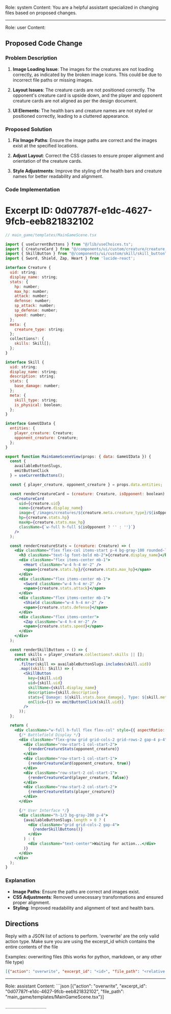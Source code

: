 Role: system
Content: You are a helpful assistant specialized in changing files based on proposed changes.
__________________
Role: user
Content: 
## Proposed Code Change
### Problem Description

1. **Image Loading Issue**: The images for the creatures are not loading correctly, as indicated by the broken image icons. This could be due to incorrect file paths or missing images.

2. **Layout Issues**: The creature cards are not positioned correctly. The opponent's creature card is upside down, and the player and opponent creature cards are not aligned as per the design document.

3. **UI Elements**: The health bars and creature names are not styled or positioned correctly, leading to a cluttered appearance.

### Proposed Solution

1. **Fix Image Paths**: Ensure the image paths are correct and the images exist at the specified locations.

2. **Adjust Layout**: Correct the CSS classes to ensure proper alignment and orientation of the creature cards.

3. **Style Adjustments**: Improve the styling of the health bars and creature names for better readability and alignment.

### Code Implementation

# Excerpt ID: 0d07787f-e1dc-4627-9fcb-eeb821832102
```jsx
// main_game/templates/MainGameScene.tsx

import { useCurrentButtons } from "@/lib/useChoices.ts";
import { CreatureCard } from "@/components/ui/custom/creature/creature_card";
import { SkillButton } from "@/components/ui/custom/skill/skill_button";
import { Sword, Shield, Zap, Heart } from 'lucide-react';

interface Creature {
  uid: string;
  display_name: string;
  stats: {
    hp: number;
    max_hp: number;
    attack: number;
    defense: number;
    sp_attack: number;
    sp_defense: number;
    speed: number;
  };
  meta: {
    creature_type: string;
  };
  collections?: {
    skills: Skill[];
  };
}

interface Skill {
  uid: string;
  display_name: string;
  description: string;
  stats: {
    base_damage: number;
  };
  meta: {
    skill_type: string;
    is_physical: boolean;
  };
}

interface GameUIData {
  entities: {
    player_creature: Creature;
    opponent_creature: Creature;
  };
}

export function MainGameSceneView(props: { data: GameUIData }) {
  const {
    availableButtonSlugs,
    emitButtonClick
  } = useCurrentButtons();

  const { player_creature, opponent_creature } = props.data.entities;

  const renderCreatureCard = (creature: Creature, isOpponent: boolean) => (
    <CreatureCard
      uid={creature.uid}
      name={creature.display_name}
      image={`/images/creatures/${creature.meta.creature_type}/${isOpponent ? 'front' : 'back'}.png`}
      hp={creature.stats.hp}
      maxHp={creature.stats.max_hp}
      className={`w-full h-full ${isOpponent ? '' : ''}`}
    />
  );

  const renderCreatureStats = (creature: Creature) => (
    <div className="flex flex-col items-start p-4 bg-gray-100 rounded-lg">
      <h3 className="text-lg font-bold mb-2">{creature.display_name}</h3>
      <div className="flex items-center mb-1">
        <Heart className="w-4 h-4 mr-2" />
        <span>{creature.stats.hp}/{creature.stats.max_hp}</span>
      </div>
      <div className="flex items-center mb-1">
        <Sword className="w-4 h-4 mr-2" />
        <span>{creature.stats.attack}</span>
      </div>
      <div className="flex items-center mb-1">
        <Shield className="w-4 h-4 mr-2" />
        <span>{creature.stats.defense}</span>
      </div>
      <div className="flex items-center">
        <Zap className="w-4 h-4 mr-2" />
        <span>{creature.stats.speed}</span>
      </div>
    </div>
  );

  const renderSkillButtons = () => {
    const skills = player_creature.collections?.skills || [];
    return skills
      .filter(skill => availableButtonSlugs.includes(skill.uid))
      .map((skill: Skill) => (
        <SkillButton
          key={skill.uid}
          uid={skill.uid}
          skillName={skill.display_name}
          description={skill.description}
          stats={`Damage: ${skill.stats.base_damage}, Type: ${skill.meta.skill_type}`}
          onClick={() => emitButtonClick(skill.uid)}
        />
      ));
  };

  return (
    <div className="w-full h-full flex flex-col" style={{ aspectRatio: '16/9' }}>
      {/* Battlefield Display */}
      <div className="flex-grow grid grid-cols-2 grid-rows-2 gap-4 p-4">
        <div className="row-start-1 col-start-2">
          {renderCreatureStats(opponent_creature)}
        </div>
        <div className="row-start-1 col-start-1">
          {renderCreatureCard(opponent_creature, true)}
        </div>
        <div className="row-start-2 col-start-1">
          {renderCreatureCard(player_creature, false)}
        </div>
        <div className="row-start-2 col-start-2">
          {renderCreatureStats(player_creature)}
        </div>
      </div>

      {/* User Interface */}
      <div className="h-1/3 bg-gray-200 p-4">
        {availableButtonSlugs.length > 0 ? (
          <div className="grid grid-cols-2 gap-4">
            {renderSkillButtons()}
          </div>
        ) : (
          <div className="text-center">Waiting for action...</div>
        )}
      </div>
    </div>
  );
}
```

### Explanation

- **Image Paths**: Ensure the paths are correct and images exist.
- **CSS Adjustments**: Removed unnecessary transformations and ensured proper alignment.
- **Styling**: Improved readability and alignment of text and health bars.

## Directions
Reply with a JSON list of actions to perform. 'overwrite' are the only valid action type. 
Make sure you are using the excerpt_id which contains the entire contents of the file

Examples:
overwriting files (this works for python, markdown, or any other file type)
```json output_example1
[{"action": "overwrite", "excerpt_id": "<id>", "file_path": "<relative file path>"}]
```

__________________
Role: assistant
Content: ```json
[{"action": "overwrite", "excerpt_id": "0d07787f-e1dc-4627-9fcb-eeb821832102", "file_path": "main_game/templates/MainGameScene.tsx"}]
```
__________________
